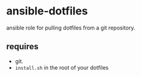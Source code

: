 # ansible-dotfiles
ansible role for pulling dotfiles from a git repository.

## requires
- git.
- `install.sh` in the root of your dotfiles
